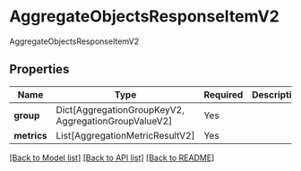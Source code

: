 # AggregateObjectsResponseItemV2

AggregateObjectsResponseItemV2

## Properties
| Name | Type | Required | Description |
| ------------ | ------------- | ------------- | ------------- |
**group** | Dict[AggregationGroupKeyV2, AggregationGroupValueV2] | Yes |  |
**metrics** | List[AggregationMetricResultV2] | Yes |  |


[[Back to Model list]](../../../README.md#models-v2-link) [[Back to API list]](../../README.md#documentation-for-api-endpoints) [[Back to README]](../../README.md)
